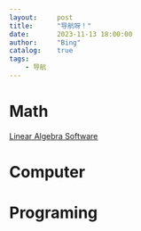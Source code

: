 ```yaml
---
layout:     post
title:      "导航呀！"
date:       2023-11-13 18:00:00
author:     "Bing"
catalog:    true
tags:
    - 导航
---
```


# Math
[Linear Algebra Software](https://public.lanl.gov/hall/Linear_Algebra_Software_mn.html)

# Computer

# Programing